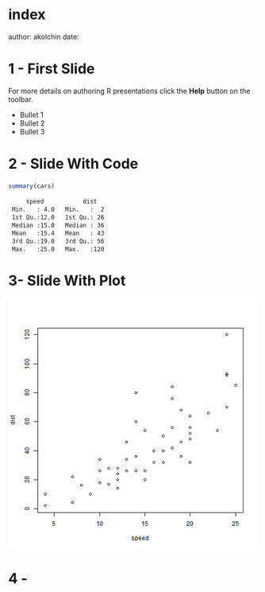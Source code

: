 index
========================================================
author: akolchin
date: 

1 - First Slide
========================================================

For more details on authoring R presentations click the
**Help** button on the toolbar.

- Bullet 1
- Bullet 2
- Bullet 3

2 - Slide With Code
========================================================


```r
summary(cars)
```

```
     speed           dist    
 Min.   : 4.0   Min.   :  2  
 1st Qu.:12.0   1st Qu.: 26  
 Median :15.0   Median : 36  
 Mean   :15.4   Mean   : 43  
 3rd Qu.:19.0   3rd Qu.: 56  
 Max.   :25.0   Max.   :120  
```

3- Slide With Plot
========================================================

![plot of chunk unnamed-chunk-2](index-figure/unnamed-chunk-2.png) 

4 - 
========================================================

